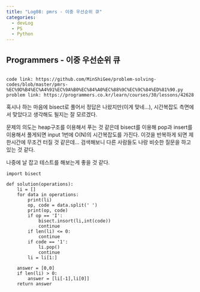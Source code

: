 ```yaml
---
title: "Log08: pmrs - 이중 우선순위 큐"
categories:
  - devLog
  - PS
  - Python
---
```

## Programmers - 이중 우선순위 큐

```

code link: https://github.com/MinShiGee/problem-solving-codes/blob/master/pmrs-%EC%9D%B4%EC%A4%91%EC%9A%B0%EC%84%A0%EC%88%9C%EC%9C%84%ED%81%90.py
problem link: https://programmers.co.kr/learn/courses/30/lessons/42628

```

혹시나 하는 마음에 bisect로 풀어서 정답은 나왔지만(이게 맞네...), 시간복잡도 측면에서 맞았다고 생각해도 될지는 잘 모르겠다.

문제의 의도는 heap구조를 이용해서 푸는 것 같은데 bisect를 이용해 pop과 insert를 이용해서 풀게되면 input 1번에 O(N)의 시간복잡도를 가진다.
이것을 반복하게 되면 제한시간에 무조건 터질 것 같은데... 검색해보니 다른 사람들도 나랑 비슷한 질문을 하고 있는 것 같다.

나중에 날 잡고 테스트를 해보는게 좋을 것 같다.

```
import bisect

def solution(operations):
    li = []
    for data in operations:
        print(li)
        op, code = data.split(' ')
        print(op, code)
        if op == 'I':
            bisect.insort(li,int(code))
            continue
        if len(li) <= 0:
            continue
        if code == '1':
            li.pop()
            continue
        li = li[1:]
        
    answer = [0,0]
    if len(li) > 0:
        answer = [li[-1],li[0]]
    return answer
```